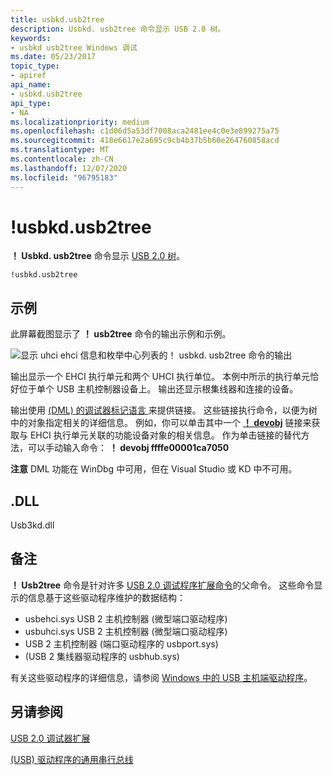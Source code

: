 ```yaml
---
title: usbkd.usb2tree
description: Usbkd. usb2tree 命令显示 USB 2.0 树。
keywords:
- usbkd usb2tree Windows 调试
ms.date: 05/23/2017
topic_type:
- apiref
api_name:
- usbkd.usb2tree
api_type:
- NA
ms.localizationpriority: medium
ms.openlocfilehash: c1d06d5a53df7008aca2481ee4c0e3e899275a75
ms.sourcegitcommit: 418e6617e2a695c9cb4b37b5b60e264760858acd
ms.translationtype: MT
ms.contentlocale: zh-CN
ms.lasthandoff: 12/07/2020
ms.locfileid: "96795183"
---
```

# <a name="usbkdusb2tree"></a>!usbkd.usb2tree


**！ Usbkd. usb2tree** 命令显示 [USB 2.0 树](usb-2-0-extensions.md#usb-2-tree)。

```dbgcmd
!usbkd.usb2tree
```

## <a name="span-idexamplesspanspan-idexamplesspanspan-idexamplesspanexamples"></a><span id="Examples"></span><span id="examples"></span><span id="EXAMPLES"></span>示例


此屏幕截图显示了 **！ usb2tree** 命令的输出示例和示例。

![显示 uhci ehci 信息和枚举中心列表的！ usbkd. usb2tree 命令的输出](images/usb2tree01.png)

输出显示一个 EHCI 执行单元和两个 UHCI 执行单位。 本例中所示的执行单元恰好位于单个 USB 主机控制器设备上。 输出还显示根集线器和连接的设备。

输出使用 [ (DML) 的调试器标记语言 ](debugger-markup-language-commands.md) 来提供链接。 这些链接执行命令，以便为树中的对象指定相关的详细信息。 例如，你可以单击其中一个 [**！ devobj**](-devobj.md) 链接来获取与 EHCI 执行单元关联的功能设备对象的相关信息。 作为单击链接的替代方法，可以手动输入命令： **！ devobj ffffe00001ca7050**

**注意**  DML 功能在 WinDbg 中可用，但在 Visual Studio 或 KD 中不可用。

 

## <a name="span-iddllspanspan-iddllspandll"></a><span id="DLL"></span><span id="dll"></span>.DLL


Usb3kd.dll

<a name="remarks"></a>备注
-------

**！ Usb2tree** 命令是针对许多 [USB 2.0 调试程序扩展命令](usb-2-0-extensions.md)的父命令。 这些命令显示的信息基于这些驱动程序维护的数据结构：

-   usbehci.sys USB 2 主机控制器 (微型端口驱动程序) 
-   usbuhci.sys USB 2 主机控制器 (微型端口驱动程序) 
-   USB 2 主机控制器 (端口驱动程序的 usbport.sys) 
-    (USB 2 集线器驱动程序的 usbhub.sys) 

有关这些驱动程序的详细信息，请参阅 [Windows 中的 USB 主机端驱动程序](../usbcon/usb-3-0-driver-stack-architecture.md)。

## <a name="span-idsee_alsospansee-also"></a><span id="see_also"></span>另请参阅


[USB 2.0 调试器扩展](usb-2-0-extensions.md)

[ (USB) 驱动程序的通用串行总线](../usbcon/index.md)

 

